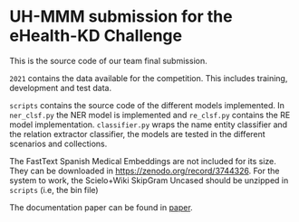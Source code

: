 # UH-MMM submission for the eHealth-KD Challenge

This is the source code of our team final submission.

`2021` contains the data available for the competition. This includes training, development and test data.

`scripts` contains the source code of the different models implemented. In `ner_clsf.py` the NER model is implemented and `re_clsf.py` contains the RE model implementation. `classifier.py` wraps the name entity classifier and the relation extractor classifier, the models are tested in the different scenarios and collections.

The FastText Spanish Medical Embeddings are not included for its size. They can be downloaded in https://zenodo.org/record/3744326. For the system to work, the Scielo+Wiki SkipGram Uncased should be unzipped in `scripts` (i.e, the bin file)

The documentation paper can be found in [paper](https://github.com/lorainemg/eHealthKD-competition/blob/main/docs/ehealth_paper4.pdf).

